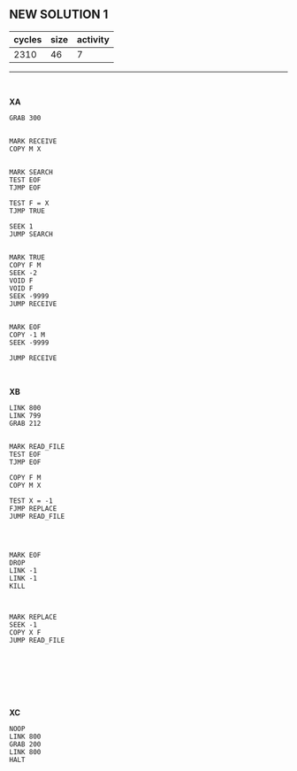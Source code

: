 ## NEW SOLUTION 1

| cycles | size | activity |
| ------ | ---- | -------- |
| 2310 | 46 | 7 |
<hr>
<br>

**XA**

```
GRAB 300


MARK RECEIVE
COPY M X


MARK SEARCH
TEST EOF
TJMP EOF

TEST F = X
TJMP TRUE

SEEK 1
JUMP SEARCH


MARK TRUE
COPY F M
SEEK -2
VOID F
VOID F
SEEK -9999
JUMP RECEIVE


MARK EOF
COPY -1 M
SEEK -9999

JUMP RECEIVE
```

<br>

**XB**

```
LINK 800
LINK 799
GRAB 212


MARK READ_FILE
TEST EOF
TJMP EOF

COPY F M
COPY M X

TEST X = -1
FJMP REPLACE
JUMP READ_FILE




MARK EOF
DROP
LINK -1
LINK -1
KILL



MARK REPLACE
SEEK -1
COPY X F
JUMP READ_FILE






```

<br>

**XC**

```
NOOP
LINK 800
GRAB 200
LINK 800
HALT
```
